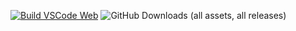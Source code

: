 [![Build VSCode Web](https://github.com/YieldRay/vscode-web-build/actions/workflows/build.yml/badge.svg)](https://github.com/YieldRay/vscode-web-build/actions/workflows/build.yml)
![GitHub Downloads (all assets, all releases)](https://img.shields.io/github/downloads/YieldRay/vscode-web-build/total)
